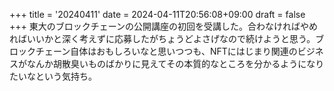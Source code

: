 +++
title = '20240411'
date = 2024-04-11T20:56:08+09:00
draft = false
+++
東大のブロックチェーンの公開講座の初回を受講した。合わなければやめればいいかと深く考えずに応募したがちょうどよさげなので続けようと思う。ブロックチェーン自体はおもしろいなと思いつつも、NFTにはじまり関連のビジネスがなんか胡散臭いものばかりに見えてその本質的なところを分かるようになりたいなという気持ち。